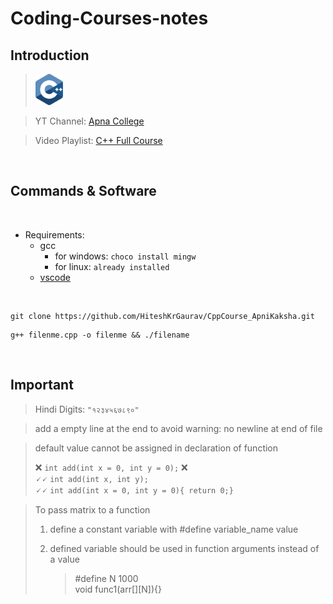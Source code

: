 <!-- 

# My Project

## Introduction

## Features

## Installation

## Features

- Feature 1
- Feature 2
- Feature 3

1. Feature A
2. Feature B
3. Feature C

Check out the [official documentation](https://docs.example.com) for more information.

![Screenshot of my project](https://example.com/screenshot.png)

This project is _important_ and **urgent**.

-->

# Coding-Courses-notes

## Introduction

> <img src="./src/cpp.svg" height="50">

> YT Channel: [Apna College](https://m.youtube.com/@ApnaCollegeOfficial)

> Video Playlist: [C++ Full Course](https://youtube.com/playlist?list=PLfqMhTWNBTe0b2nM6JHVCnAkhQRGiZMSJ)

<br>

## Commands & Software

<br>

- Requirements:
  - gcc  
    - for windows: `choco install mingw`
    - for linux: `already installed`
  - [vscode](https://code.visualstudio.com/download)

<br>

```
git clone https://github.com/HiteshKrGaurav/CppCourse_ApniKaksha.git
```

```
g++ filenme.cpp -o filenme && ./filename
```

<br>

## Important

> Hindi Digits: ` "१२३४५६७८९०" `

> add a empty line at the end to avoid warning: no newline at end of file

> default value cannot be assigned in declaration of function <br>
>
>  ❌ `int add(int x = 0, int y = 0);` ❌<br>
>  🗸🗸 `int add(int x, int y);` <br>
>  🗸🗸 `int add(int x = 0, int y = 0){ return 0;}`

> To pass matrix to a function
> 1. define a constant variable with #define variable_name value <br>
> 2. defined variable should be used in function arguments instead of a value <br>
>
>     > #define N 1000 <br>
>     > void func1(arr[][N]){}

